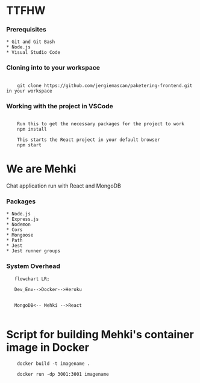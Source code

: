 # TTFHW

### Prerequisites

    * Git and Git Bash
    * Node.js
    * Visual Studio Code

### Cloning into to your workspace

```

    git clone https://github.com/jergiemascan/paketering-frontend.git in your workspace

```

### Working with the project in VSCode

```

    Run this to get the necessary packages for the project to work
    npm install

    This starts the React project in your default browser
    npm start

```

# We are Mehki

Chat application run with React and MongoDB

### Packages

    * Node.js
    * Express.js
    * Nodemon
    * Cors
    * Mongoose
    * Path
    * Jest
    * Jest runner groups

### System Overhead

```mermaid
   flowchart LR;

   Dev_Env-->Docker-->Heroku


   MongoDB<-- Mehki -->React


```

# Script for building Mehki's container image in Docker

```
    docker build -t imagename .

    docker run -dp 3001:3001 imagename

```
